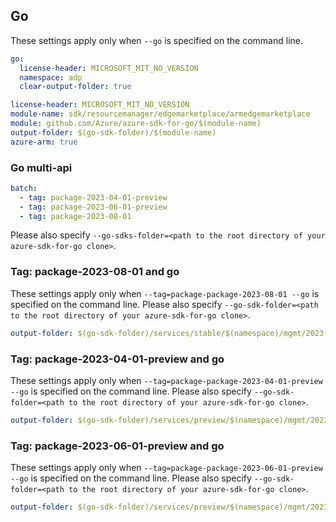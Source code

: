 ## Go

These settings apply only when `--go` is specified on the command line.

```yaml $(go) && !$(track2)
go:
  license-header: MICROSOFT_MIT_NO_VERSION
  namespace: adp
  clear-output-folder: true
```
``` yaml $(go) && $(track2)
license-header: MICROSOFT_MIT_NO_VERSION
module-name: sdk/resourcemanager/edgemarketplace/armedgemarketplace
module: github.com/Azure/azure-sdk-for-go/$(module-name)
output-folder: $(go-sdk-folder)/$(module-name)
azure-arm: true
```

### Go multi-api

``` yaml $(go) && $(multiapi)
batch:
  - tag: package-2023-04-01-preview
  - tag: package-2023-06-01-preview
  - tag: package-2023-08-01
```

Please also specify `--go-sdks-folder=<path to the root directory of your azure-sdk-for-go clone>`.

### Tag: package-2023-08-01 and go

These settings apply only when `--tag=package-package-2023-08-01 --go` is specified on the command line.
Please also specify `--go-sdk-folder=<path to the root directory of your azure-sdk-for-go clone>`.

``` yaml $(tag) == 'package-2023-08-01' && $(go)
output-folder: $(go-sdk-folder)/services/stable/$(namespace)/mgmt/2023-08-01/$(namespace)
```

### Tag: package-2023-04-01-preview and go

These settings apply only when `--tag=package-package-2023-04-01-preview --go` is specified on the command line.
Please also specify `--go-sdk-folder=<path to the root directory of your azure-sdk-for-go clone>`.

``` yaml $(tag) == 'package-2023-04-01-preview' && $(go)
output-folder: $(go-sdk-folder)/services/preview/$(namespace)/mgmt/2023-04-01-preview/$(namespace)
```

### Tag: package-2023-06-01-preview and go

These settings apply only when `--tag=package-package-2023-06-01-preview --go` is specified on the command line.
Please also specify `--go-sdk-folder=<path to the root directory of your azure-sdk-for-go clone>`.

``` yaml $(tag) == 'package-2023-06-01-preview' && $(go)
output-folder: $(go-sdk-folder)/services/preview/$(namespace)/mgmt/2023-06-01-preview/$(namespace)
```
